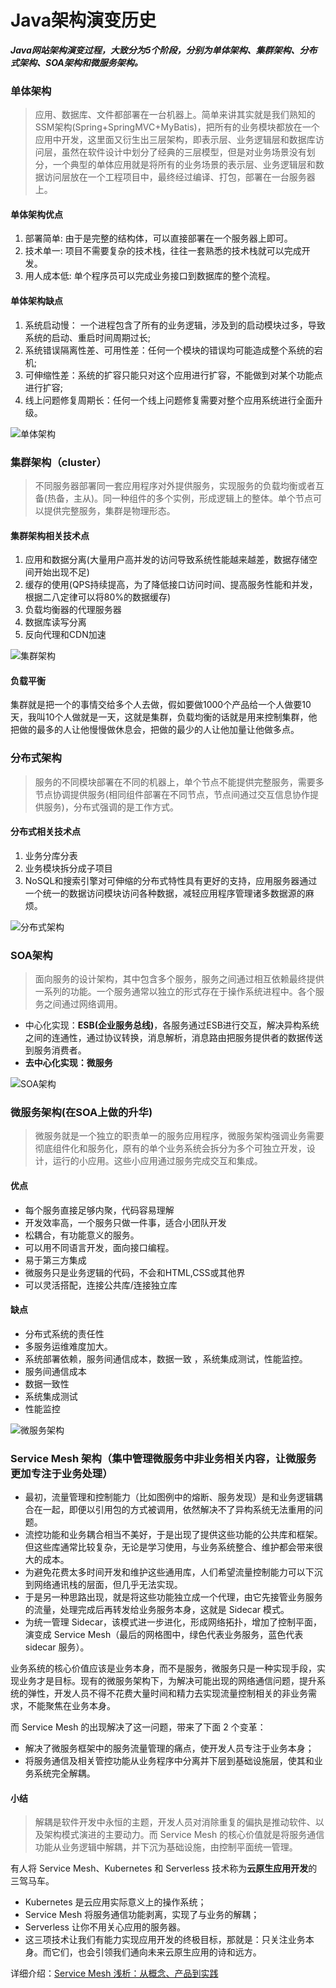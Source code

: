 # Java架构演变历史


***Java网站架构演变过程，大致分为5个阶段，分别为单体架构、集群架构、分布式架构、SOA架构和微服务架构。***

### 单体架构
> 应用、数据库、文件都部署在一台机器上。简单来讲其实就是我们熟知的SSM架构(Spring+SpringMVC+MyBatis)，把所有的业务模块都放在一个应用中开发，这里面又衍生出三层架构，即表示层、业务逻辑层和数据库访问层，虽然在软件设计中划分了经典的三层模型，但是对业务场景没有划分，一个典型的单体应用就是将所有的业务场景的表示层、业务逻辑层和数据访问层放在一个工程项目中，最终经过编译、打包，部署在一台服务器上。

#### 单体架构优点
1. 部署简单: 由于是完整的结构体，可以直接部署在一个服务器上即可。
2. 技术单一: 项目不需要复杂的技术栈，往往一套熟悉的技术栈就可以完成开发。
3. 用人成本低: 单个程序员可以完成业务接口到数据库的整个流程。

#### 单体架构缺点
1. 系统启动慢： 一个进程包含了所有的业务逻辑，涉及到的启动模块过多，导致系统的启动、重启时间周期过长;
2. 系统错误隔离性差、可用性差：任何一个模块的错误均可能造成整个系统的宕机;
3. 可伸缩性差：系统的扩容只能只对这个应用进行扩容，不能做到对某个功能点进行扩容;
4. 线上问题修复周期长：任何一个线上问题修复需要对整个应用系统进行全面升级。

![单体架构](/images/archHistory/single.jpg)

### 集群架构（cluster）
> 不同服务器部署同一套应用程序对外提供服务，实现服务的负载均衡或者互备(热备，主从)。同一种组件的多个实例，形成逻辑上的整体。单个节点可以提供完整服务，集群是物理形态。

#### 集群架构相关技术点
1. 应用和数据分离(大量用户高并发的访问导致系统性能越来越差，数据存储空间开始出现不足)
2. 缓存的使用(QPS持续提高，为了降低接口访问时间、提高服务性能和并发，根据二八定律可以将80%的数据缓存)
3. 负载均衡器的代理服务器
4. 数据库读写分离
5. 反向代理和CDN加速

![集群架构](/images/archHistory/cluster.jpg)

#### 负载平衡
集群就是把一个的事情交给多个人去做，假如要做1000个产品给一个人做要10天，我叫10个人做就是一天，这就是集群，负载均衡的话就是用来控制集群，他把做的最多的人让他慢慢做休息会，把做的最少的人让他加量让他做多点。

### 分布式架构
> 服务的不同模块部署在不同的机器上，单个节点不能提供完整服务，需要多节点协调提供服务(相同组件部署在不同节点，节点间通过交互信息协作提供服务)，分布式强调的是工作方式。

#### 分布式相关技术点
1. 业务分库分表
2. 业务模块拆分成子项目
3. NoSQL和搜索引擎对可伸缩的分布式特性具有更好的支持，应用服务器通过一个统一的数据访问模块访问各种数据，减轻应用程序管理诸多数据源的麻烦。

![分布式架构](/images/archHistory/distributed.jpg)

### SOA架构
> 面向服务的设计架构，其中包含多个服务，服务之间通过相互依赖最终提供一系列的功能。一个服务通常以独立的形式存在于操作系统进程中。各个服务之间通过网络调用。

* 中心化实现：**ESB(企业服务总线)**，各服务通过ESB进行交互，解决异构系统之间的连通性，通过协议转换，消息解析，消息路由把服务提供者的数据传送到服务消费者。
* **去中心化实现：微服务**

![SOA架构](/images/archHistory/soa.png)

### 微服务架构(在SOA上做的升华)
> 微服务就是一个独立的职责单一的服务应用程序，微服务架构强调业务需要彻底组件化和服务化，原有的单个业务系统会拆分为多个可独立开发，设计，运行的小应用。这些小应用通过服务完成交互和集成。

#### 优点
* 每个服务直接足够内聚，代码容易理解
* 开发效率高，一个服务只做一件事，适合小团队开发
* 松耦合，有功能意义的服务。
* 可以用不同语言开发，面向接口编程。
* 易于第三方集成
* 微服务只是业务逻辑的代码，不会和HTML,CSS或其他界
* 可以灵活搭配，连接公共库/连接独立库
#### 缺点
* 分布式系统的责任性
* 多服务运维难度加大。
* 系统部署依赖，服务间通信成本，数据一致 ，系统集成测试，性能监控。
* 服务间通信成本
* 数据一致性
* 系统集成测试
* 性能监控

![微服务架构](/images/archHistory/microservice.jpg)

### Service Mesh 架构（集中管理微服务中非业务相关内容，让微服务更加专注于业务处理）
* 最初，流量管理和控制能力（比如图例中的熔断、服务发现）是和业务逻辑耦合在一起，即便以引用包的方式被调用，依然解决不了异构系统无法重用的问题。
* 流控功能和业务耦合相当不美好，于是出现了提供这些功能的公共库和框架。但这些库通常比较复杂，无论是学习使用，与业务系统整合、维护都会带来很大的成本。
* 为避免花费太多时间开发和维护这些通用库，人们希望流量控制能力可以下沉到网络通讯栈的层面，但几乎无法实现。
* 于是另一种思路出现，就是将这些功能独立成一个代理，由它先接管业务服务的流量，处理完成后再转发给业务服务本身，这就是 Sidecar 模式。
* 为统一管理 Sidecar，该模式进一步进化，形成网络拓扑，增加了控制平面，演变成 Service Mesh（最后的网格图中，绿色代表业务服务，蓝色代表 sidecar 服务）。

业务系统的核心价值应该是业务本身，而不是服务，微服务只是一种实现手段，实现业务才是目标。现有的微服务架构下，为解决可能出现的网络通信问题，提升系统的弹性，开发人员不得不花费大量时间和精力去实现流量控制相关的非业务需求，不能聚焦在业务本身。

而 Service Mesh 的出现解决了这一问题，带来了下面 2 个变革：
* 解决了微服务框架中的服务流量管理的痛点，使开发人员专注于业务本身；
* 将服务通信及相关管控功能从业务程序中分离并下层到基础设施层，使其和业务系统完全解耦。

#### 小结
> 解耦是软件开发中永恒的主题，开发人员对消除重复的偏执是推动软件、以及架构模式演进的主要动力。而 Service Mesh 的核心价值就是将服务通信功能从业务逻辑中解耦，并下沉为基础设施，由控制平面统一管理。

有人将 Service Mesh、Kubernetes 和 Serverless 技术称为**云原生应用开发**的三驾马车。
* Kubernetes 是云应用实际意义上的操作系统；
* Service Mesh 将服务通信功能剥离，实现了与业务的解耦；
* Serverless 让你不用关心应用的服务器。
* 这三项技术让我们有能力实现应用开发的终极目标，那就是：只关注业务本身。而它们，也会引领我们通向未来云原生应用的诗和远方。

详细介绍：[Service Mesh 浅析：从概念、产品到实践](https://www.infoq.cn/article/xveohtcortxrspcf2ldd "Service Mesh 浅析：从概念、产品到实践")
